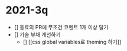 # 2021-3q

- [] 동료의 PR에 무조건 코멘트 1개 이상 달기
- [] 기술 부채 개선하기
  - [] [[css global variables로 theming 하기]]
